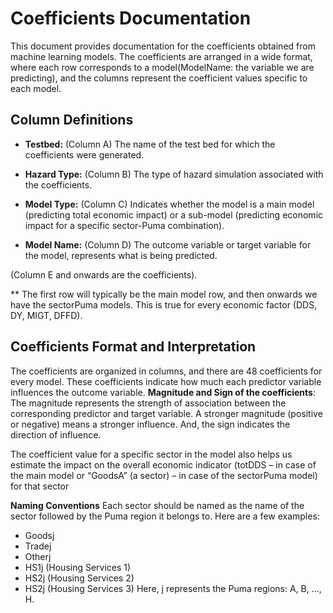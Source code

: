 # Coefficients Documentation

This document provides documentation for the coefficients obtained from machine learning models. The coefficients are arranged in a wide format, where each row corresponds to a model(ModelName: the variable we are predicting), and the columns represent the coefficient values specific to each model.

## Column Definitions

- **Testbed:** (Column A)
The name of the test bed for which the coefficients were generated.

- **Hazard Type:** (Column B)
The type of hazard simulation associated with the coefficients.

- **Model Type:** (Column C)
 Indicates whether the model is a main model (predicting total economic impact) or a sub-model (predicting economic impact for a specific sector-Puma combination).

- **Model Name:** (Column D)
The outcome variable or target variable for the model, represents what is being predicted.

(Column E and onwards are the coefficients).


** The first row will typically be the main model row, and then onwards we have the sectorPuma models. This is true for every economic factor (DDS, DY, MIGT, DFFD).

## Coefficients Format and Interpretation

The coefficients are organized in columns, and there are 48 coefficients for every model. These coefficients indicate how much each predictor variable influences the outcome variable. 
**Magnitude and Sign of the coefficients**: The magnitude represents the strength of association between the corresponding predictor and target variable. A stronger magnitude (positive or negative) means a stronger influence. And, the sign indicates the direction of influence.

 The coefficient value for a specific sector in the model also helps us estimate the impact on the overall economic indicator (totDDS – in case of the main model or “GoodsA” (a sector) – in case of the sectorPuma model) for that sector

**Naming Conventions**
 Each sector should be named as the name of the sector followed by the Puma region it belongs to. Here are a few examples: 
  - Goodsj 
  - Tradej 
  - Otherj 
  - HS1j (Housing Services 1) 
  - HS2j (Housing Services 2) 
  - HS2j (Housing Services 3) 
 Here, j represents the Puma regions: A, B, …, H.  




